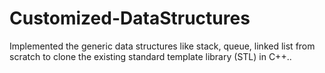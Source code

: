 # Customized-DataStructures
Implemented the generic data structures like stack, queue, linked list from scratch to clone the existing standard template library (STL) in C++..  

